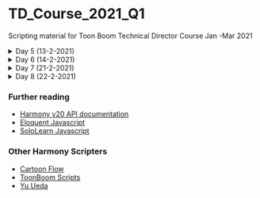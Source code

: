 # TD_Course_2021_Q1
Scripting material for Toon Boom Technical Director Course Jan -Mar 2021

<details>
  <summary> Day 5 (13-2-2021) </summary>
  
  1. Introduction to QtScripting in Harmony
  2. Creating a script
  3. Scripting Window , Scripting Toolbar , Message Log
  4. Storage & Sharing
  5. Debugger
  6. Github & Github Desktop
</details>

<details>
  <summary> Day 6 (14-2-2021) </summary>
  
  1. Hello World Function
  2. Creat a Button in Scripting Toolbar
      1. add icon
      2. add tooltip
      3. add image as tooltip
  3. Create, write, read from external ( .txt) file
</details>

<details>
  <summary> Day 7 (21-2-2021) </summary>
  
  1. Get selection information
  2. Add composite
  3. Add and use display
</details>

<details>
  <summary> Day 8 (22-2-2021) </summary>
  
  1. Find unconnected nodes
  2. QT creator
</details>

### Further reading
* [Harmony v20 API documentation](https://docs.toonboom.com/help/harmony-20/scripting/script/index.html)
* [Eloquent Javascript](https://eloquentjavascript.net/)
* [SoloLearn Javascript](https://www.sololearn.com/learning/1024)

### Other Harmony Scripters
* [Cartoon Flow](http://www.cartoonflow.com/)
* [ToonBoom Scripts](https://toonboomscripts.com/)
* [Yu Ueda](http://raindropmoment.com/harmony-script/)
